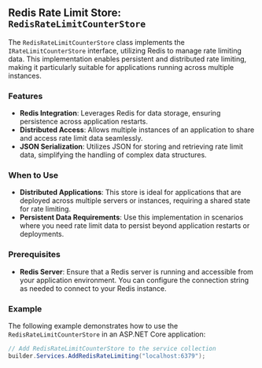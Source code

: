 ## Redis Rate Limit Store: `RedisRateLimitCounterStore`

The `RedisRateLimitCounterStore` class implements the `IRateLimitCounterStore` interface, utilizing Redis to manage rate limiting data. This implementation enables persistent and distributed rate limiting, making it particularly suitable for applications running across multiple instances.

### Features
- **Redis Integration**: Leverages Redis for data storage, ensuring persistence across application restarts.
- **Distributed Access**: Allows multiple instances of an application to share and access rate limit data seamlessly.
- **JSON Serialization**: Utilizes JSON for storing and retrieving rate limit data, simplifying the handling of complex data structures.


### When to Use
- **Distributed Applications**: This store is ideal for applications that are deployed across multiple servers or instances, requiring a shared state for rate limiting.
- **Persistent Data Requirements**: Use this implementation in scenarios where you need rate limit data to persist beyond application restarts or deployments.

### Prerequisites
- **Redis Server**: Ensure that a Redis server is running and accessible from your application environment. You can configure the connection string as needed to connect to your Redis instance.

### Example
The following example demonstrates how to use the `RedisRateLimitCounterStore` in an ASP.NET Core application:

```csharp
// Add RedisRateLimitCounterStore to the service collection
builder.Services.AddRedisRateLimiting("localhost:6379");
```
